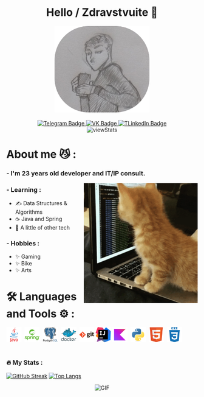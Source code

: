 <h1 align="center">
  Hello / Zdravstvuite 👋
</h1>


<div id="header" align="center">
  <img alt="GIF" src="https://github.com/vlolad/vlolad/blob/main/assets/rounded%20image.png?raw=true" width="250"/>
</div>

</br>

<div id="badges" align="center">
  <a href="https://t.me/vlolad">
    <img src="https://img.shields.io/badge/Telegram-blue?logo=telegram&logoColor=white&style=for-the-badge" alt="Telegram Badge"/>
  </a>
  <a href="https://vk.com/vl_ol">
    <img src="https://img.shields.io/badge/VK-lightblue?logo=vk&logoColor=white&style=for-the-badge" alt="VK Badge"/>
  </a>
  <a href="https://www.linkedin.com/in/vladislav-s-7383b0250/">
    <img src="https://img.shields.io/badge/LinkedIn-darkblue?logo=linkedin&logoColor=white&style=for-the-badge" alt="TLinkedIn Badge"/>
  </a>
</div>

<div id="stats" align="center">
<img src="https://komarev.com/ghpvc/?username=vlolad&style=for-the-badge&color=brightgreen" alt="viewStats"/>
</div>

# About me 😼 :

### - I'm 23 years old developer and IT/IP consult.

<img width="300" alt="GIF" align="right" src="https://github.com/vlolad/vlolad/blob/main/assets/kittyhack.gif?raw=true">

### - Learning :
- ✍ Data Structures & Algorithms
- ☕ Java and Spring
- 🌚 A little of other tech

### - Hobbies : 
- ✨ Gaming
- ✨ Bike
- ✨ Arts

# :hammer_and_wrench: Languages and Tools ⚙ : 
<div>
  <img src="https://github.com/devicons/devicon/blob/master/icons/java/java-original-wordmark.svg" title="Java" alt="Java" width="40" height="40"/>&nbsp;
  <img src="https://github.com/devicons/devicon/blob/master/icons/spring/spring-original-wordmark.svg" title="Spring" alt="Spring" width="40" height="40"/>&nbsp;
  <img src="https://raw.githubusercontent.com/devicons/devicon/1119b9f84c0290e0f0b38982099a2bd027a48bf1/icons/postgresql/postgresql-original-wordmark.svg" title="PSQL" alt="PostgreSQL" width="40" height="40"/>&nbsp;
  <img src="https://raw.githubusercontent.com/devicons/devicon/1119b9f84c0290e0f0b38982099a2bd027a48bf1/icons/docker/docker-original-wordmark.svg" title="Docker" alt="Docker" width="40" height="40"/>&nbsp;
  <img src="https://github.com/devicons/devicon/blob/master/icons/git/git-original-wordmark.svg" title="Git" **alt="Git" width="40" height="40"/>
  <img src="https://raw.githubusercontent.com/devicons/devicon/1119b9f84c0290e0f0b38982099a2bd027a48bf1/icons/intellij/intellij-original.svg" title="IJ" **alt="Intellij" width="40" height="40"/>
  <img src="https://raw.githubusercontent.com/devicons/devicon/1119b9f84c0290e0f0b38982099a2bd027a48bf1/icons/kotlin/kotlin-original.svg" title="Kotlin" alt="Kotlin" width="40" height="40"/>&nbsp;
  <img src="https://raw.githubusercontent.com/devicons/devicon/1119b9f84c0290e0f0b38982099a2bd027a48bf1/icons/python/python-original.svg" title="Pethon" alt="Python" width="40" height="40"/>&nbsp;
  <img src="https://github.com/devicons/devicon/blob/master/icons/html5/html5-original.svg" title="HTML5" alt="HTML" width="40" height="40"/>&nbsp;
  <img src="https://github.com/devicons/devicon/blob/master/icons/css3/css3-plain-wordmark.svg"  title="CSS3" alt="CSS" width="40" height="40"/>&nbsp;
</div>

<br>

### :fire: My Stats :
[![GitHub Streak](http://github-readme-streak-stats.herokuapp.com?user=vlolad&theme=vue-dark&mode=daily)](https://git.io/streak-stats)
[![Top Langs](https://github-readme-stats.vercel.app/api/top-langs/?username=vlolad&layout=compact&theme=vision-friendly-dark&hide=stars,html,javascript,css&count_private=true)](https://github.com/anuraghazra/github-readme-stats)

<div id="ending" align="center">
  <img alt="GIF" src="https://github.com/vlolad/vlolad/blob/main/assets/literally.gif?raw=true" width="500"/>
</div>
